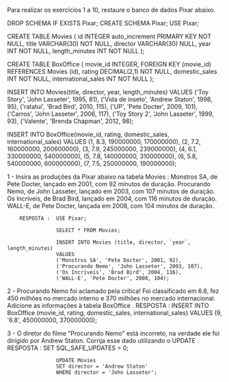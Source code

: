 Para realizar os exercícios 1 a 10, restaure o banco de dados Pixar abaixo.

DROP SCHEMA IF EXISTS Pixar;
CREATE SCHEMA Pixar;
USE Pixar;

CREATE TABLE Movies (
  id INTEGER auto_increment PRIMARY KEY NOT NULL,
  title VARCHAR(30) NOT NULL,
  director VARCHAR(30) NULL,
  year INT NOT NULL,
  length_minutes INT NOT NULL
);

CREATE TABLE BoxOffice (
  movie_id INTEGER,
  FOREIGN KEY (movie_id) REFERENCES Movies (id),
  rating DECIMAL(2,1) NOT NULL,
  domestic_sales INT NOT NULL,
  international_sales INT NOT NULL
);

INSERT INTO Movies(title, director, year, length_minutes)
  VALUES ('Toy Story', 'John Lasseter', 1995, 81),
         ('Vida de inseto', 'Andrew Staton', 1998, 95),
         ('ratatui', 'Brad Bird', 2010, 115),
         ('UP', 'Pete Docter', 2009, 101),
         ('Carros', 'John Lasseter', 2006, 117),
         ('Toy Story 2', 'John Lasseter', 1999, 93),
         ('Valente', 'Brenda Chapman', 2012, 98);


INSERT INTO BoxOffice(movie_id, rating, domestic_sales, international_sales)
  VALUES (1, 8.3, 190000000, 170000000),
         (2, 7.2, 160000000, 200600000),
         (3, 7.9, 245000000, 239000000),
         (4, 6.1, 330000000, 540000000),
         (5, 7.8, 140000000, 310000000),
         (6, 5.8, 540000000, 600000000),
         (7, 7.5, 250000000, 190000000);
         

1 - Insira as produções da Pixar abaixo na tabela Movies :
		Monstros SA, de Pete Docter, lançado em 2001, com 92 minutos de duração.
		Procurando Nemo, de John Lasseter, lançado em 2003, com 107 minutos de duração.
		Os Incríveis, de Brad Bird, lançado em 2004, com 116 minutos de duração.
		WALL-E, de Pete Docter, lançada em 2008, com 104 minutos de duração.
				
		RESPOSTA :	USE Pixar;

					SELECT * FROM Movies;

					INSERT INTO Movies (title, director, `year`, length_minutes)
					VALUES 
					('Monstros SA', 'Pete Docter', 2001, 92),
					('Procurando Nemo', 'John Lasseter', 2003, 107),
					('Os Incríveis', 'Brad Bird', 2004, 116),
					('WALL-E', 'Pete Docter', 2008, 104);
			
			
			
2 - Procurando Nemo foi aclamado pela crítica! Foi classificado em 6.8, fez 450 milhões no mercado interno e 370 milhões no mercado internacional. Adicione as informações à tabela BoxOffice .
		RESPOSTA :	INSERT INTO BoxOffice (movie_id, rating, domestic_sales, international_sales)
					VALUES (9, '6.8', 450000000, 370000000);
					
					
					
3 - O diretor do filme "Procurando Nemo" está incorreto, na verdade ele foi dirigido por Andrew Staton. Corrija esse dado utilizando o UPDATE .
		RESPOSTA :	SET SQL_SAFE_UPDATES = 0;

					UPDATE Movies
					SET director = 'Andrew Staton'
					WHERE director = 'John Lasseter';						
					
					
					
					
					
					
					
					
					
					
					
					
					
					
					
					
					
					
					
